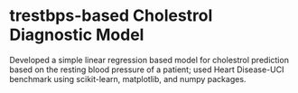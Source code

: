 # trestbps-based Cholestrol Diagnostic Model

Developed a simple linear regression based model for cholestrol prediction based on the resting blood pressure of
a patient; used Heart Disease-UCI benchmark using scikit-learn, matplotlib, and numpy packages.
